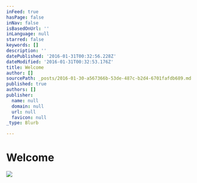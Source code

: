 ```yaml
---
inFeed: true
hasPage: false
inNav: false
isBasedOnUrl: ''
inLanguage: null
starred: false
keywords: []
description: ''
datePublished: '2016-01-31T00:32:56.228Z'
dateModified: '2016-01-31T00:32:53.176Z'
title: Welcome
author: []
sourcePath: _posts/2016-01-30-a567366b-53de-487c-b2d4-6701fafdb689.md
published: true
authors: []
publisher:
  name: null
  domain: null
  url: null
  favicon: null
_type: Blurb

---
```

# Welcome
![](https://s3-us-west-2.amazonaws.com/the-grid-img/p/60f89846fe6d2a81483eb848cf83560c69ab90ef.jpg)